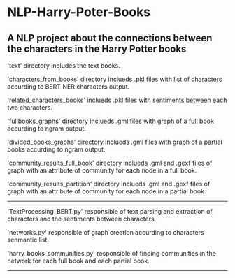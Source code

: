 # NLP-Harry-Poter-Books

A NLP project about the connections between the characters in the Harry Potter books
-------------------------------------

'text' directory includes the text books.

'characters_from_books' directory inclueds .pkl files with list of characters accurding to BERT NER characters output.

'related_characters_books' inclueds .pkl files with sentiments between each two characters.

'fullbooks_graphs' directory inclueds .gml files with graph of a full book accurding to ngram output.

'divided_books_graphs' directory inclueds .gml files with graph of a partial books accurding to ngram output.

'community_results_full_book' directory inclueds .gml and .gexf files of graph with an attribute of community for each node in a full book.

'community_results_partition' directory inclueds .gml and .gexf files of graph with an attribute of community for each node in a partial book.

-----------------------------------

'TextProcessing_BERT.py' responsible of text parsing and extraction of characters and the sentiments between characters.

'networks.py' responsible of graph creation accurding to characters senmantic list.

'harry_books_communities.py' responsible of finding communities in the network for each full book and each partial book.

-----------------------------------

